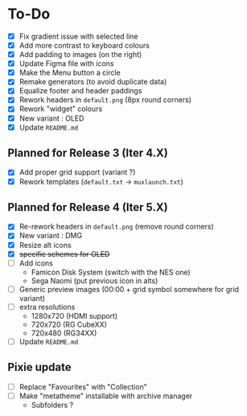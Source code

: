 # To-Do

- [x] Fix gradient issue with selected line
- [x] Add more contrast to keyboard colours
- [x] Add padding to images (on the right)
- [x] Update Figma file with icons
- [x] Make the Menu button a circle
- [x] Remake generators (to avoid duplicate data)
- [x] Equalize footer and header paddings
- [x] Rework headers in `default.png` (8px round corners)
- [x] Rework "widget" colours
- [x] New variant : OLED
- [x] Update `README.md`

## Planned for Release 3 (Iter 4.X)

- [x] Add proper grid support (variant ?)
- [x] Rework templates (`default.txt` -> `muxlaunch.txt`)

## Planned for Release 4 (Iter 5.X)

- [x] Re-rework headers in `default.png` (remove round corners)
- [x] New variant : DMG
- [x] Resize alt icons
- [x] ~~specific schemes for OLED~~
- [ ] Add icons
    * Famicon Disk System (switch with the NES one)
    * Sega Naomi (put previous icon in alts)
- [ ] Generic preview images (00:00 + grid symbol somewhere for grid variant)
- [ ] extra resolutions
    - 1280x720 (HDMI support)
    - 720x720 (RG CubeXX)
    - 720x480 (RG34XX)
- [ ] Update `README.md`

## Pixie update

- [ ] Replace "Favourites" with "Collection"
- [ ] Make "metatheme" installable with archive manager
    - Subfolders ?  
